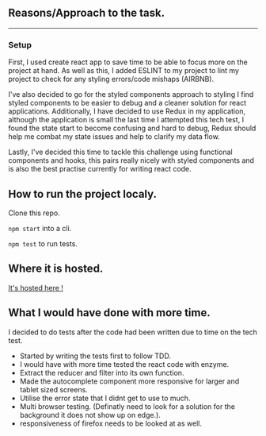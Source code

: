 ## Reasons/Approach to the task.
___

### Setup
First, I used create react app to save time to be able to focus more on the project at hand. As well as this, I added ESLINT to my project to lint my project to check for any styling errors/code mishaps (AIRBNB). 

I've also decided to go for the styled components approach to styling I find styled components to be easier to debug and a cleaner solution for react applications. Additionally, I have decided to use Redux in my application, 
although the application is small the last time I attempted this tech test, I found the state start to become confusing and hard to debug, Redux should help me combat my state issues and help to clarify my data flow. 

Lastly, I've decided this time to tackle this challenge using functional components and hooks, this pairs really nicely with styled components and is also the best practise currently for writing react code. 


## How to run the project localy.

  Clone this repo. 
  
  `npm start` into a cli.

  `npm test` to run tests.

## Where it is hosted.

  [It's hosted here !](https://compareyourair.herokuapp.com)

## What I would have done with more time. 

  I decided to do tests after the code had been written due to time on the tech test.

   - Started by writing the tests first to follow TDD.
   - I would have with more time tested the react code with enzyme.
   - Extract the reducer and filter into its own function.
   - Made the autocomplete component more responsive for larger and tablet sized screens.
   - Utilise the error state that I didnt get to use to much. 
   - Multi browser testing. (Definatly need to look for a solution for the background it does not show up on edge.).
   - responsiveness of firefox needs to be looked at as well. 
   


